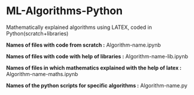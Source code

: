 # ML-Algorithms-Python

Mathematically explained algorithms using LATEX, coded in Python(scratch+libraries)


<b>Names of files with code from scratch :</b> Algorithm-name.ipynb 

<b>Names of files with code with help of libraries :</b> Algorithm-name-lib.ipynb 

<b>Names of files in which mathematics explained with the help of latex :</b> Algorithm-name-maths.ipynb

<b>Names of the python scripts for specific algorithms :</b> Algorithm-name.py
